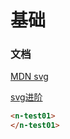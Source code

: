 # 基础

### 文档 
[MDN svg](https://developer.mozilla.org/zh-CN/docs/Web/SVG) 

[svg进阶](http://www.youbaobao.xyz/datav-docs/guide/libs/svg.html)

```html
<n-test01>
</n-test01>
```
